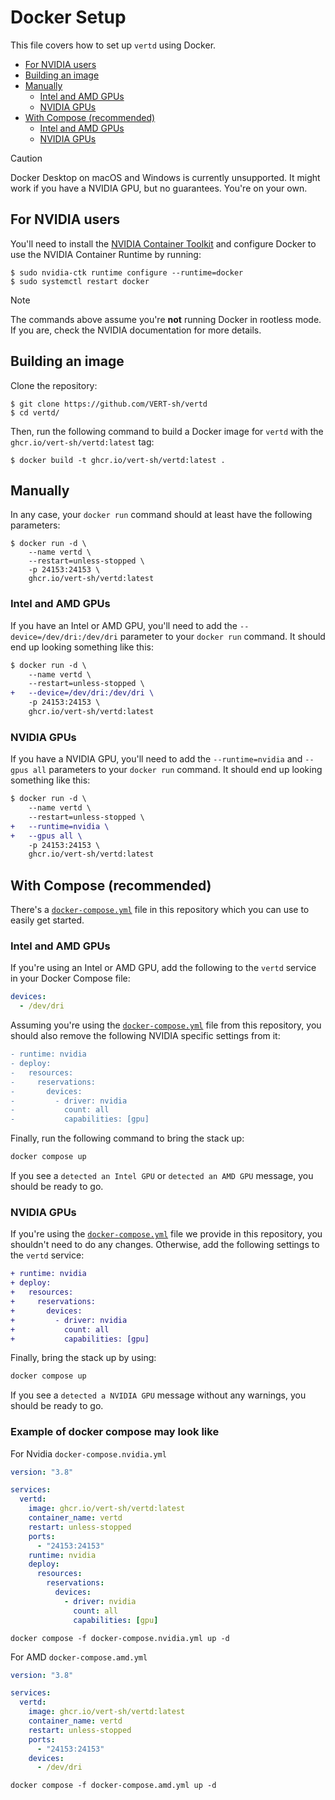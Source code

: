 # Docker Setup

This file covers how to set up `vertd` using Docker.

- [For NVIDIA users](#for-nvidia-users)
- [Building an image](#building-an-image)
- [Manually](#manually)
  - [Intel and AMD GPUs](#intel-and-amd-gpus)
  - [NVIDIA GPUs](#nvidia-gpus)
- [With Compose (recommended)](#with-compose-recommended)
  - [Intel and AMD GPUs](#intel-and-amd-gpus-1)
  - [NVIDIA GPUs](#nvidia-gpus-1)

> [!CAUTION]
> Docker Desktop on macOS and Windows is currently unsupported.
> It might work if you have a NVIDIA GPU, but no guarantees. You're on your own.

## For NVIDIA users

You'll need to install the [NVIDIA Container Toolkit](https://docs.nvidia.com/datacenter/cloud-native/container-toolkit/latest/install-guide.html) and configure Docker to use the NVIDIA Container Runtime by running:

```shell
$ sudo nvidia-ctk runtime configure --runtime=docker
$ sudo systemctl restart docker
```

> [!NOTE]  
> The commands above assume you're **not** running Docker in rootless mode. If you are, check the NVIDIA documentation for more details.

## Building an image

Clone the repository:

```shell
$ git clone https://github.com/VERT-sh/vertd
$ cd vertd/
```

Then, run the following command to build a Docker image for `vertd` with the `ghcr.io/vert-sh/vertd:latest` tag:

```shell
$ docker build -t ghcr.io/vert-sh/vertd:latest .
```

## Manually

In any case, your `docker run` command should at least have the following parameters:

```shell
$ docker run -d \
    --name vertd \
    --restart=unless-stopped \
    -p 24153:24153 \
    ghcr.io/vert-sh/vertd:latest
```

### Intel and AMD GPUs

If you have an Intel or AMD GPU, you'll need to add the `--device=/dev/dri:/dev/dri` parameter to your `docker run` command. It should end up looking something like this:

```diff
$ docker run -d \
    --name vertd \
    --restart=unless-stopped \
+   --device=/dev/dri:/dev/dri \
    -p 24153:24153 \
    ghcr.io/vert-sh/vertd:latest
```

### NVIDIA GPUs

If you have a NVIDIA GPU, you'll need to add the `--runtime=nvidia` and `--gpus all` parameters to your `docker run` command. It should end up looking something like this:

```diff
$ docker run -d \
    --name vertd \
    --restart=unless-stopped \
+   --runtime=nvidia \
+   --gpus all \
    -p 24153:24153 \
    ghcr.io/vert-sh/vertd:latest
```

## With Compose (recommended)

There's a [`docker-compose.yml`](../docker-compose.yml) file in this repository which you can use to easily get started.

### Intel and AMD GPUs

If you're using an Intel or AMD GPU, add the following to the `vertd` service in your Docker Compose file:

```yaml
devices:
  - /dev/dri
```

Assuming you're using the [`docker-compose.yml`](../docker-compose.yml) file from this repository, you should also remove the following NVIDIA specific settings from it:

```diff
- runtime: nvidia
- deploy:
-   resources:
-     reservations:
-       devices:
-         - driver: nvidia
-           count: all
-           capabilities: [gpu]
```

Finally, run the following command to bring the stack up:

```bash
docker compose up
```

If you see a `detected an Intel GPU` or `detected an AMD GPU` message, you should be ready to go.

### NVIDIA GPUs

If you're using the [`docker-compose.yml`](../docker-compose.yml) file we provide in this repository, you shouldn't need to do any changes. Otherwise, add the following settings to the `vertd` service:

```diff
+ runtime: nvidia
+ deploy:
+   resources:
+     reservations:
+       devices:
+         - driver: nvidia
+           count: all
+           capabilities: [gpu]
```

Finally, bring the stack up by using:

```bash
docker compose up
```
If you see a `detected a NVIDIA GPU` message without any warnings, you should be ready to go.



### Example of docker compose may look like
For Nvidia
`docker-compose.nvidia.yml`
```yml
version: "3.8"

services:
  vertd:
    image: ghcr.io/vert-sh/vertd:latest
    container_name: vertd
    restart: unless-stopped
    ports:
      - "24153:24153"
    runtime: nvidia
    deploy:
      resources:
        reservations:
          devices:
            - driver: nvidia
              count: all
              capabilities: [gpu]
```
`docker compose -f docker-compose.nvidia.yml up -d`

For AMD
`docker-compose.amd.yml`
```yml
version: "3.8"

services:
  vertd:
    image: ghcr.io/vert-sh/vertd:latest
    container_name: vertd
    restart: unless-stopped
    ports:
      - "24153:24153"
    devices:
      - /dev/dri
```
`docker compose -f docker-compose.amd.yml up -d`
